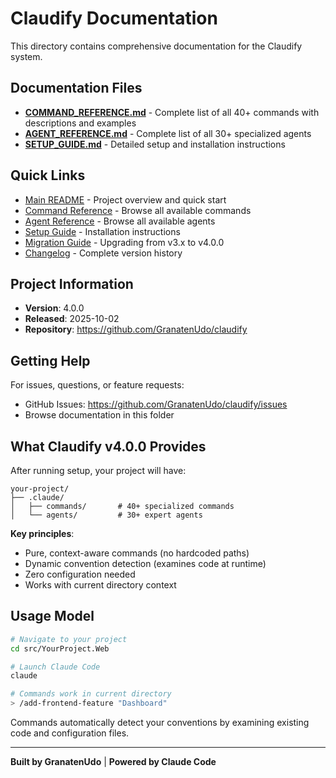 # Claudify Documentation

This directory contains comprehensive documentation for the Claudify system.

## Documentation Files

- **[COMMAND_REFERENCE.md](COMMAND_REFERENCE.md)** - Complete list of all 40+ commands with descriptions and examples
- **[AGENT_REFERENCE.md](AGENT_REFERENCE.md)** - Complete list of all 30+ specialized agents
- **[SETUP_GUIDE.md](SETUP_GUIDE.md)** - Detailed setup and installation instructions

## Quick Links

- [Main README](../README.md) - Project overview and quick start
- [Command Reference](COMMAND_REFERENCE.md) - Browse all available commands
- [Agent Reference](AGENT_REFERENCE.md) - Browse all available agents
- [Setup Guide](SETUP_GUIDE.md) - Installation instructions
- [Migration Guide](../MIGRATION-GUIDE-v4.md) - Upgrading from v3.x to v4.0.0
- [Changelog](../CHANGELOG.md) - Complete version history

## Project Information

- **Version**: 4.0.0
- **Released**: 2025-10-02
- **Repository**: https://github.com/GranatenUdo/claudify

## Getting Help

For issues, questions, or feature requests:
- GitHub Issues: https://github.com/GranatenUdo/claudify/issues
- Browse documentation in this folder

## What Claudify v4.0.0 Provides

After running setup, your project will have:

```
your-project/
├── .claude/
│   ├── commands/       # 40+ specialized commands
│   └── agents/         # 30+ expert agents
```

**Key principles**:
- Pure, context-aware commands (no hardcoded paths)
- Dynamic convention detection (examines code at runtime)
- Zero configuration needed
- Works with current directory context

## Usage Model

```bash
# Navigate to your project
cd src/YourProject.Web

# Launch Claude Code
claude

# Commands work in current directory
> /add-frontend-feature "Dashboard"
```

Commands automatically detect your conventions by examining existing code and configuration files.

---

**Built by GranatenUdo** | **Powered by Claude Code**
